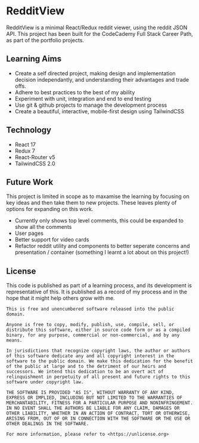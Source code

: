 # RedditView 

RedditView is a minimal React/Redux reddit viewer, using the reddit JSON API. This project has been built for the CodeCademy Full Stack Career Path, as part of the portfolio projects.

## Learning Aims
* Create a self directed project, making design and implementation decision independantly, and understanding their advantages and trade offs.
* Adhere to best practices to the best of my ability
* Experiment with unit, integration and end to end testing
* Use git & github projects to manage the development process
* Create a beautiful, interactive, mobile-first design using TailwindCSS

## Technology
* React 17
* Redux 7
* React-Router v5
* TailwindCSS 2.0

## Future Work
This project is limited in scope as to maxamise the learning by focusing on key ideas and then take them to new projects. These leaves plenty of options for expanding on this work.
* Currently only shows top level comments, this could be expanded to show all the comments
* User pages
* Better support for video cards
* Refactor reddit utility and components to better seperate concerns and presentation / container (something I learnt a lot about on this project!)

## License
This code is published as part of a learning process, and its development is representative of this. It is published as a record of my process and in the hope that it might help others grow with me.

```
This is free and unencumbered software released into the public domain.

Anyone is free to copy, modify, publish, use, compile, sell, or
distribute this software, either in source code form or as a compiled
binary, for any purpose, commercial or non-commercial, and by any
means.

In jurisdictions that recognize copyright laws, the author or authors
of this software dedicate any and all copyright interest in the
software to the public domain. We make this dedication for the benefit
of the public at large and to the detriment of our heirs and
successors. We intend this dedication to be an overt act of
relinquishment in perpetuity of all present and future rights to this
software under copyright law.

THE SOFTWARE IS PROVIDED "AS IS", WITHOUT WARRANTY OF ANY KIND,
EXPRESS OR IMPLIED, INCLUDING BUT NOT LIMITED TO THE WARRANTIES OF
MERCHANTABILITY, FITNESS FOR A PARTICULAR PURPOSE AND NONINFRINGEMENT.
IN NO EVENT SHALL THE AUTHORS BE LIABLE FOR ANY CLAIM, DAMAGES OR
OTHER LIABILITY, WHETHER IN AN ACTION OF CONTRACT, TORT OR OTHERWISE,
ARISING FROM, OUT OF OR IN CONNECTION WITH THE SOFTWARE OR THE USE OR
OTHER DEALINGS IN THE SOFTWARE.

For more information, please refer to <https://unlicense.org>
```